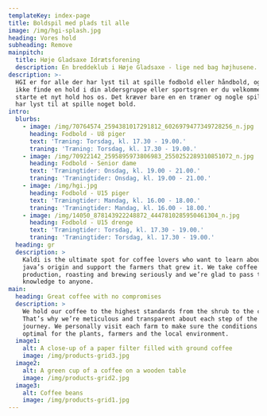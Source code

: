 ```yaml
---
templateKey: index-page
title: Boldspil med plads til alle
image: /img/hgi-splash.jpg
heading: Vores hold
subheading: Remove
mainpitch:
  title: Høje Gladsaxe Idrætsforening
  description: En breddeklub i Høje Gladsaxe - lige ned bag højhusene.
description: >-
  HGI er for alle der har lyst til at spille fodbold eller håndbold, og kan du
  ikke finde en hold i din aldersgruppe eller sportsgren er du velkommen til at
  starte et nyt hold hos os. Det kræver bare en en træner og nogle spiller som
  har lyst til at spille noget bold.
intro:
  blurbs:
    - image: /img/70764574_2594381017291812_6026979477349728256_n.jpg
      heading: Fodbold - U8 piger
      text: 'Træning: Torsdag, kl. 17.30 - 19.00.'
      traning: 'Træning: Torsdag, kl. 17.30 - 19.00.'
    - image: /img/70922142_2595895973806983_2550252289310851072_n.jpg
      heading: Fodbold - Senior dame
      text: 'Træningtider: Onsdag, kl. 19.00 - 21.00.'
      traning: 'Træningtider: Onsdag, kl. 19.00 - 21.00.'
    - image: /img/hgi.jpg
      heading: Fodbold - U15 piger
      text: 'Træningtider: Mandag, kl. 16.00 - 18.00.'
      traning: 'Træningtider: Mandag, kl. 16.00 - 18.00.'
    - image: /img/14050_878143922248872_4447810285950461304_n.jpg
      heading: Fodbold - U15 drenge
      text: 'Træningtider: Torsdag, kl. 17.30 - 19.00.'
      traning: 'Træningtider: Torsdag, kl. 17.30 - 19.00.'
  heading: gr
  description: >
    Kaldi is the ultimate spot for coffee lovers who want to learn about their
    java’s origin and support the farmers that grew it. We take coffee
    production, roasting and brewing seriously and we’re glad to pass that
    knowledge to anyone. 
main:
  heading: Great coffee with no compromises
  description: >
    We hold our coffee to the highest standards from the shrub to the cup.
    That’s why we’re meticulous and transparent about each step of the coffee’s
    journey. We personally visit each farm to make sure the conditions are
    optimal for the plants, farmers and the local environment.
  image1:
    alt: A close-up of a paper filter filled with ground coffee
    image: /img/products-grid3.jpg
  image2:
    alt: A green cup of a coffee on a wooden table
    image: /img/products-grid2.jpg
  image3:
    alt: Coffee beans
    image: /img/products-grid1.jpg
---
```


